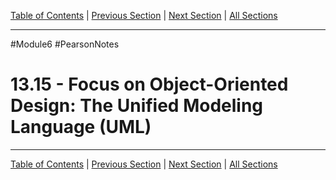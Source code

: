 [Table of Contents](/README.md) | [Previous Section](13.14%20-%20Focus%20on%20Object-Oriented%20Programming.md) | [Next Section](13.16%20-%20Focus%20on%20Object-Oriented%20Design.md) | [All Sections](/Module%206/Pearson%20Notes/)
***
#Module6 #PearsonNotes
# 13.15 - Focus on Object-Oriented Design: The Unified Modeling Language (UML)
***
[Table of Contents](/README.md) | [Previous Section](13.14%20-%20Focus%20on%20Object-Oriented%20Programming.md) | [Next Section](13.16%20-%20Focus%20on%20Object-Oriented%20Design.md) | [All Sections](/Module%206/Pearson%20Notes/)
